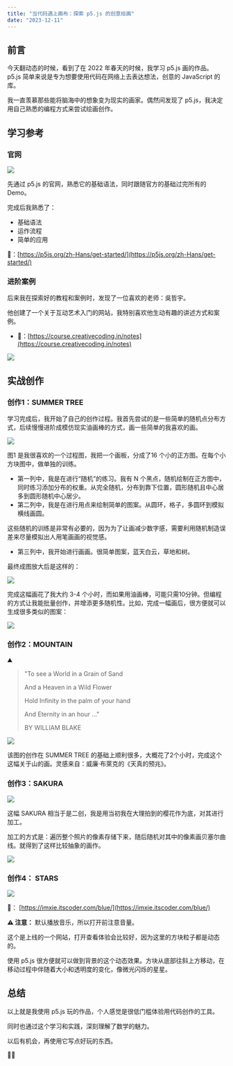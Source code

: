 ```yaml
---
title: "当代码遇上画布：探索 p5.js 的创意绘画"
date: "2023-12-11"
---
```


## 前言

今天翻动态的时候，看到了在 2022 年春天的时候，我学习 p5.js 画的作品。p5.js 简单来说是专为想要使用代码在网络上去表达想法，创意的 JavaScript 的库。

我一直羡慕那些能将脑海中的想象变为现实的画家。偶然间发现了 p5.js，我决定用自己熟悉的编程方式来尝试绘画创作。

## 学习参考

### 官网

![](https://photo-recipe-1301515261.cos.ap-shanghai.myqcloud.com/img/202312112354745.png)

先通过 p5.js 的官网，熟悉它的基础语法，同时跟随官方的基础过完所有的 Demo。

完成后我熟悉了：

- 基础语法
- 运作流程
- 简单的应用

🔗：[https://p5js.org/zh-Hans/get-started/](https://p5js.org/zh-Hans/get-started/)

### 进阶案例

后来我在探索好的教程和案例时，发现了一位喜欢的老师：吳哲宇。

他创建了一个关于互动艺术入门的网站，我特别喜欢他生动有趣的讲述方式和案例。

- 🔗：[https://course.creativecoding.in/notes](https://course.creativecoding.in/notes)

![](https://photo-recipe-1301515261.cos.ap-shanghai.myqcloud.com/img/202312112355429.png)

## 实战创作

### 创作1：SUMMER TREE

学习完成后，我开始了自己的创作过程。我首先尝试的是一些简单的随机点分布方式，后续慢慢进阶成模仿现实油画棒的方式，画一些简单的我喜欢的画。

![](https://photo-recipe-1301515261.cos.ap-shanghai.myqcloud.com/img/202312112355455.png)

图1 是我很喜欢的一个过程图，我把一个画板，分成了16 个小的正方图。在每个小方块图中，做单独的训练。

- 第一列中，我是在进行“随机”的练习。我有 N 个黑点，随机绘制在正方图中，同时练习添加分布的权重。从完全随机，分布到靠下位置，圆形随机且中心居多到圆形随机中心居少。
- 第二列中，我是在进行用点来绘制简单的图案。从圆环，格子，多圆环到模拟横线画圆。

这些随机的训练是非常有必要的，因为为了让画减少数字感，需要利用随机制造误差来尽量模拟出人用笔画画的视觉感。

- 第三列中，我开始进行画画。很简单图案，蓝天白云，草地和树。

最终成图放大后是这样的：

![](https://photo-recipe-1301515261.cos.ap-shanghai.myqcloud.com/img/202312112355856.png)


完成这幅画花了我大约 3-4 个小时，而如果用油画棒，可能只需10分钟。但编程的方式让我能批量创作，并增添更多随机性。比如，完成一幅画后，很方便就可以生成很多类似的图案：

![](https://photo-recipe-1301515261.cos.ap-shanghai.myqcloud.com/img/202312112355784.png)

### 创作2：MOUNTAIN

⛰

> "To see a World in a Grain of Sand
>
> And a Heaven in a Wild Flower
>
> Hold Infinity in the palm of your hand
>
> And Eternity in an hour ..."
>
> BY WILLIAM BLAKE


![](https://photo-recipe-1301515261.cos.ap-shanghai.myqcloud.com/img/202312112356157.png)


该图的创作在 SUMMER TREE 的基础上顺利很多，大概花了2个小时，完成这个这幅关于山的画。灵感来自：威廉·布萊克的《天真的预兆》。

### 创作3：SAKURA

![](https://photo-recipe-1301515261.cos.ap-shanghai.myqcloud.com/img/202312112356881.JPG)


这幅 SAKURA 相当于是二创，我是用当初我在大理拍到的樱花作为底，对其进行加工。

加工的方式是：遍历整个照片的像素存储下来，随后随机对其中的像素画贝塞尔曲线。就得到了这样比较抽象的画作。

![](https://photo-recipe-1301515261.cos.ap-shanghai.myqcloud.com/img/202312112356279.png)


### 创作4： STARS

![](https://photo-recipe-1301515261.cos.ap-shanghai.myqcloud.com/img/202312112356472.png)


🔗： [https://imxie.itscoder.com/blue/](https://imxie.itscoder.com/blue/)

**⚠️ 注意：** 默认播放音乐，所以打开前注意音量。

这个是上线的一个网站，打开查看体验会比较好，因为这里的方块粒子都是动态的。


使用 p5.js 很方便就可以做到背景的这个动态效果。方块从底部往斜上方移动，在移动过程中伴随着大小和透明度的变化，像微光闪烁的星星。

## 总结

以上就是我使用 p5.js 玩的作品，个人感觉是很低门槛体验用代码创作的工具。

同时也通过这个学习和实践，深刻理解了数学的魅力。

以后有机会，再使用它写点好玩的东西。

🙇‍♂️

